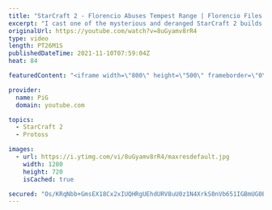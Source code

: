 ```yaml
---
title: "StarCraft 2 - Florencio Abuses Tempest Range | Florencio Files #248"
excerpt: "I cast one of the mysterious and deranged StarCraft 2 builds of the one and only, Florencio, the dude that invented the Protoss proxy nexus recall rush. This time, he discovers tempest range and abuses the f out of it  🧜Florencio Files Playlist: https://www.youtube.com/playlist?list=PLFUDU8AOevUfznFLMRCxI0ez9HZTyL6Tk"
originalUrl: https://youtube.com/watch?v=8uGyamv8rR4
type: video
length: PT26M1S
publishedDateTime: 2021-11-10T07:59:04Z
heat: 84

featuredContent: "<iframe width=\"800\" height=\"500\" frameborder=\"0\" src=\"https://www.youtube.com/embed/8uGyamv8rR4\" allow=\"accelerometer; autoplay; encrypted-media; gyroscope; picture-in-picture\" allowfullscreen></iframe>"

provider:
  name: PiG
  domain: youtube.com

topics:
  - StarCraft 2
  - Protoss

images:
  - url: https://i.ytimg.com/vi/8uGyamv8rR4/maxresdefault.jpg
    width: 1280
    height: 720
    isCached: true

secured: "Os/KRqNbb+GmsEX18Cx2xIUQHRgUEhdURV8uU0z1N4XrkS0nVb651IGBmUG0BqJPDiAa1iM8klfBtX7zYb153n/hqTIG/xkM8Br7yUia03Wk2dcP5b6HdeqYixk5LdYlWDojrvZSVZZVEmLssfoXYvTx78qn0YwhBLSad1QEDRrUHA40r4das1rlRt2OYExgpxtma2L7otChFAaZTsgXhVKr3s2uZs5o0DNeme1zDTTKOsmHta7lP3xPmQFslQ1sY5pjeHadJeU0pYQSpFbBSKNGqOmj8o/giTBVdCU42B4IS3h3dcJIm2JpeJUVCr+gurVpTZXWJzEAwyvvlnSfiCXCtfyrM3uEBt+ECefVmRqgOrhatG9eOthZDBqh000+6zG/+UxvxeIIONto8qFjBOKCIl5QtTqA0h9ynJ1rsx0=;F2/JkuEKEWhDJfRsBL2exw=="
---
```


